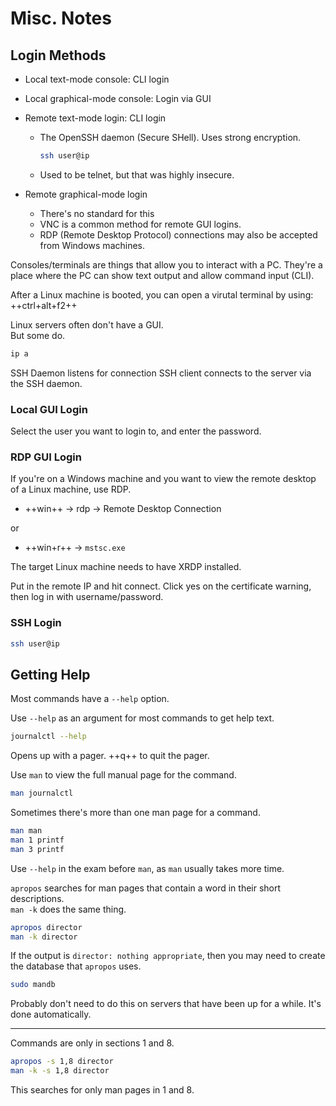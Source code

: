 # Misc. Notes


## Login Methods
- Local text-mode console: CLI login
- Local graphical-mode console: Login via GUI

- Remote text-mode login: CLI login
    - The OpenSSH daemon (Secure SHell). Uses strong encryption.  
      ```bash
      ssh user@ip
      ```
    - Used to be telnet, but that was highly insecure.  

- Remote graphical-mode login
    - There's no standard for this
    - VNC is a common method for remote GUI logins.  
    - RDP (Remote Desktop Protocol) connections may also be accepted from Windows machines.  

Consoles/terminals are things that allow you to interact with a PC. They're a
place where the PC can show text output and allow command input (CLI).  

After a Linux machine is booted, you can open a virutal terminal by using:
++ctrl+alt+f2++ 

Linux servers often don't have a GUI.  
But some do.  

```bash
ip a
```

SSH Daemon listens for connection
SSH client connects to the server via the SSH daemon.  


### Local GUI Login
Select the user you want to login to, and enter the password.

### RDP GUI Login

If you're on a Windows machine and you want to view the remote desktop of a
Linux machine, use RDP.  

- ++win++ -> rdp -> Remote Desktop Connection

or

- ++win+r++ -> `mstsc.exe`

The target Linux machine needs to have XRDP installed. 

Put in the remote IP and hit connect. Click yes on the certificate warning,
then log in with username/password.  

### SSH Login
```bash
ssh user@ip
```


## Getting Help

Most commands have a `--help` option.  

Use `--help` as an argument for most commands to get help text.  

```bash
journalctl --help
```
Opens up with a pager. ++q++ to quit the pager.  

Use `man` to view the full manual page for the command.  
```bash
man journalctl
```

Sometimes there's more than one man page for a command.  
```bash
man man
man 1 printf
man 3 printf
```

Use `--help` in the exam before `man`, as `man` usually takes more time.  

`apropos` searches for man pages that contain a word in their short
descriptions.  
`man -k` does the same thing.  
```bash
apropos director
man -k director
```

If the output is `director: nothing appropriate`, then you may need to create
the database that `apropos` uses.  

```bash
sudo mandb
```
Probably don't need to do this on servers that have been up for a while. It's
done automatically.  

---

Commands are only in sections 1 and 8.  

```bash
apropos -s 1,8 director
man -k -s 1,8 director
```

This searches for only man pages in 1 and 8.  


